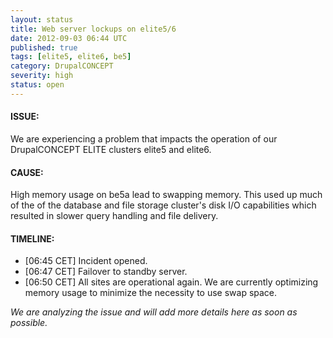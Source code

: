 ```yaml
---
layout: status
title: Web server lockups on elite5/6
date: 2012-09-03 06:44 UTC
published: true
tags: [elite5, elite6, be5]
category: DrupalCONCEPT
severity: high
status: open
---
```


#### ISSUE:

We are experiencing a problem that impacts the operation of our DrupalCONCEPT ELITE clusters elite5 and elite6. 


#### CAUSE:

High memory usage on be5a lead to swapping memory. This used up much of the of the database and file storage cluster's disk I/O capabilities which resulted in slower query handling and file delivery.


#### TIMELINE:

* [06:45 CET] Incident opened. 
* [06:47 CET] Failover to standby server.
* [06:50 CET] All sites are operational again. We are currently optimizing memory usage to minimize the necessity to use swap space.

*We are analyzing the issue and will add more details here as soon as possible.*
